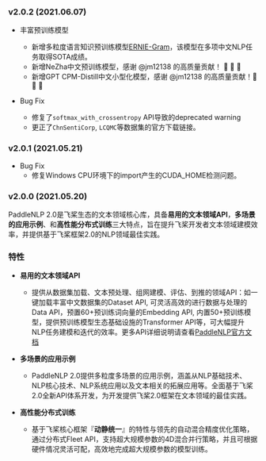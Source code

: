 ### v2.0.2 (2021.06.07)

- 丰富预训练模型
  * 新增多粒度语言知识预训练模型[ERNIE-Gram](https://arxiv.org/abs/2010.12148)，该模型在多项中文NLP任务取得SOTA成绩。
  * 新增NeZha中文预训练模型，感谢 @jm12138 的高质量贡献！ 🎉 🎉 🎉
  * 新增GPT CPM-Distill中文小型化模型，感谢 @jm12138 的高质量贡献！🎉 🎉 🎉

- Bug Fix
  * 修复了`softmax_with_crossentropy` API导致的deprecated warning
  * 更正了`ChnSentiCorp`, `LCQMC`等数据集的官方下载链接。

### v2.0.1 (2021.05.21)

- Bug Fix
  - 修复Windows CPU环境下的import产生的CUDA_HOME检测问题。

### v2.0.0 (2021.05.20)

PaddleNLP 2.0是飞桨生态的文本领域核心库，具备**易用的文本领域API**，**多场景的应用示例**、和**高性能分布式训练**三大特点，旨在提升飞桨开发者文本领域建模效率，并提供基于飞桨框架2.0的NLP领域最佳实践。

### 特性

- **易用的文本领域API**
  - 提供从数据集加载、文本预处理、组网建模、评估、到推的领域API：如一键加载丰富中文数据集的Dataset API, 可灵活高效的进行数据与处理的Data API，预置60+预训练词向量的Embedding API, 内置50+预训练模型，提供预训练模型生态基础设施的Transformer API等，可大幅提升NLP任务建模和迭代的效率。更多API详细说明请查看[PaddleNLP官方文档](https://paddlenlp.readthedocs.io/)


- **多场景的应用示例**
  - PaddleNLP 2.0提供多粒度多场景的应用示例，涵盖从NLP基础技术、NLP核心技术、NLP系统应用以及文本相关的拓展应用等。全面基于飞桨2.0全新API体系开发，为开发提供飞桨2.0框架在文本领域的最佳实践。


- **高性能分布式训练**
  - 基于飞桨核心框架『**动静统一**』的特性与领先的自动混合精度优化策略，通过分布式Fleet API，支持超大规模参数的4D混合并行策略，并且可根据硬件情况灵活可配，高效地完成超大规模参数的模型训练。
